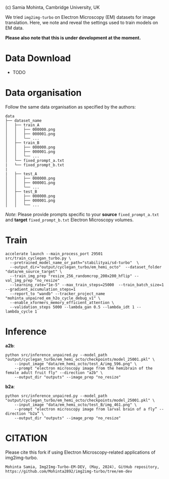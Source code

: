 (c) Samia Mohinta, Cambridge University, UK

We tried `img2img-turbo` on Electron Microscopy (EM) datasets for image translation.
Here, we note and reveal the settings used to train models on EM data.

**Please also note that this is under development at the moment.**

# Data Download
  - TODO

# Data organisation
Follow the same data organisation as specified by the authors:

```
data
├── dataset_name
│   ├── train_A
│   │   ├── 000000.png
│   │   ├── 000001.png
│   │   └── ...
│   ├── train_B
│   │   ├── 000000.png
│   │   ├── 000001.png
│   │   └── ...
│   └── fixed_prompt_a.txt
|   └── fixed_prompt_b.txt
|
|   ├── test_A
│   │   ├── 000000.png
│   │   ├── 000001.png
│   │   └── ...
│   ├── test_B
│   │   ├── 000000.png
│   │   ├── 000001.png
│   │   └── ...
```

*Note*: Please provide prompts specific to your **source** `fixed_prompt_a.txt` and **target** `fixed_prompt_b.txt` Electron Microscopy volumes.

# Train

```
accelerate launch --main_process_port 29501 src/train_cyclegan_turbo.py \
  --pretrained_model_name_or_path="stabilityai/sd-turbo"  \
  --output_dir="output/cyclegan_turbo/em_hemi_octo"  --dataset_folder "data/em_source_target" \
  --train_img_prep "resize_256_randomcrop_200x200_hflip" --val_img_prep "no_resize"
  --learning_rate="1e-5" --max_train_steps=25000  --train_batch_size=1 --gradient_accumulation_steps=1
  --report_to "wandb" --tracker_project_name "mohinta_unpaired_em_h2o_cycle_debug_v1" \
  --enable_xformers_memory_efficient_attention \
  --validation_steps 5000 --lambda_gan 0.5 --lambda_idt 1 --lambda_cycle 1
```
# Inference

**a2b**:
```
python src/inference_unpaired.py --model_path "output/cyclegan_turbo/em_hemi_octo/checkpoints/model_25001.pkl" \
    --input_image "data/em_hemi_octo/test_A/img_596.png" \
    --prompt "electron microscopy image from the hemibrain of the female adult fruit fly" --direction "a2b" \
    --output_dir "outputs" --image_prep "no_resize"

```

**b2a**:
```
python src/inference_unpaired.py --model_path "output/cyclegan_turbo/em_hemi_octo/checkpoints/model_25001.pkl" \
    --input_image "data/em_hemi_octo/test_B/img_461.png" \
    --prompt "electron microscopy image from larval brain of a fly” --direction "b2a” \
    --output_dir "outputs" --image_prep "no_resize"
```
# CITATION

Please cite this fork if using Electron Microscopy-related applications of img2img-turbo.
```
Mohinta Samia, Img2Img-Turbo-EM-DEV, (May, 2024), GitHub repository,
https://github.com/Mohinta2892/img2img-turbo/tree/em-dev
```
